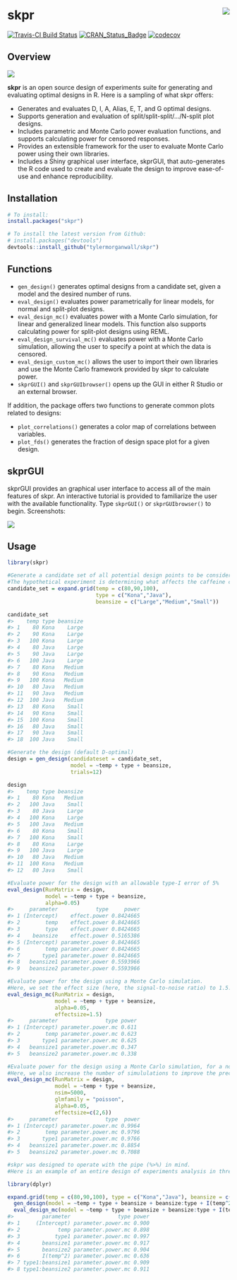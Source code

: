 
skpr <img src="man/figures/skprlogo.png" align="right" />
=========================================================

[![Travis-CI Build Status](https://travis-ci.org/tylermorganwall/skpr.svg?branch=master)](https://travis-ci.org/tylermorganwall/skpr) [![CRAN\_Status\_Badge](http://www.r-pkg.org/badges/version-ago/skpr)](http://cran.r-project.org/package=skpr) [![codecov](https://codecov.io/gh/tylermorganwall/skpr/branch/master/graph/badge.svg)](https://codecov.io/gh/tylermorganwall/skpr)

Overview
--------

<img src="man/figures/vidgui.gif"></img>

**skpr** is an open source design of experiments suite for generating and evaluating optimal designs in R. Here is a sampling of what skpr offers:

-   Generates and evaluates D, I, A, Alias, E, T, and G optimal designs.
-   Supports generation and evaluation of split/split-split/.../N-split plot designs.
-   Includes parametric and Monte Carlo power evaluation functions, and supports calculating power for censored responses.
-   Provides an extensible framework for the user to evaluate Monte Carlo power using their own libraries.
-   Includes a Shiny graphical user interface, skprGUI, that auto-generates the R code used to create and evaluate the design to improve ease-of-use and enhance reproducibility.

Installation
------------

``` r
# To install:
install.packages("skpr")

# To install the latest version from Github:
# install.packages("devtools")
devtools::install_github("tylermorganwall/skpr")
```

Functions
---------

-   `gen_design()` generates optimal designs from a candidate set, given a model and the desired number of runs.
-   `eval_design()` evaluates power parametrically for linear models, for normal and split-plot designs.
-   `eval_design_mc()` evaluates power with a Monte Carlo simulation, for linear and generalized linear models. This function also supports calculating power for split-plot designs using REML.
-   `eval_design_survival_mc()` evaluates power with a Monte Carlo simulation, allowing the user to specify a point at which the data is censored.
-   `eval_design_custom_mc()` allows the user to import their own libraries and use the Monte Carlo framework provided by skpr to calculate power.
-   `skprGUI()` and `skprGUIbrowser()` opens up the GUI in either R Studio or an external browser.

If addition, the package offers two functions to generate common plots related to designs:

-   `plot_correlations()` generates a color map of correlations between variables.
-   `plot_fds()` generates the fraction of design space plot for a given design.

skprGUI
-------

skprGUI provides an graphical user interface to access all of the main features of skpr. An interactive tutorial is provided to familiarize the user with the available functionality. Type `skprGUI()` or `skprGUIbrowser()` to begin. Screenshots:

<img src="man/figures/skprGUIcomp.png" align="center"></img>

Usage
-----

``` r
library(skpr)

#Generate a candidate set of all potential design points to be considered in the experiment
#The hypothetical experiment is determining what affects the caffeine content in coffee
candidate_set = expand.grid(temp = c(80,90,100), 
                            type = c("Kona","Java"),
                            beansize = c("Large","Medium","Small"))

candidate_set
#>    temp type beansize
#> 1    80 Kona    Large
#> 2    90 Kona    Large
#> 3   100 Kona    Large
#> 4    80 Java    Large
#> 5    90 Java    Large
#> 6   100 Java    Large
#> 7    80 Kona   Medium
#> 8    90 Kona   Medium
#> 9   100 Kona   Medium
#> 10   80 Java   Medium
#> 11   90 Java   Medium
#> 12  100 Java   Medium
#> 13   80 Kona    Small
#> 14   90 Kona    Small
#> 15  100 Kona    Small
#> 16   80 Java    Small
#> 17   90 Java    Small
#> 18  100 Java    Small

#Generate the design (default D-optimal)
design = gen_design(candidateset = candidate_set, 
                    model = ~temp + type + beansize,
                    trials=12)

design
#>    temp type beansize
#> 1    80 Kona   Medium
#> 2   100 Java    Small
#> 3    80 Java    Large
#> 4   100 Kona    Large
#> 5   100 Java   Medium
#> 6    80 Kona    Small
#> 7   100 Kona    Small
#> 8    80 Kona    Large
#> 9   100 Java    Large
#> 10   80 Java   Medium
#> 11  100 Kona   Medium
#> 12   80 Java    Small

#Evaluate power for the design with an allowable type-I error of 5%
eval_design(RunMatrix = design,
            model = ~temp + type + beansize,
            alpha=0.05)
#>     parameter            type     power
#> 1 (Intercept)    effect.power 0.8424665
#> 2        temp    effect.power 0.8424665
#> 3        type    effect.power 0.8424665
#> 4    beansize    effect.power 0.5165386
#> 5 (Intercept) parameter.power 0.8424665
#> 6        temp parameter.power 0.8424665
#> 7       type1 parameter.power 0.8424665
#> 8   beansize1 parameter.power 0.5593966
#> 9   beansize2 parameter.power 0.5593966

#Evaluate power for the design using a Monte Carlo simulation. 
#Here, we set the effect size (here, the signal-to-noise ratio) to 1.5.
eval_design_mc(RunMatrix = design,
               model = ~temp + type + beansize,
               alpha=0.05,
               effectsize=1.5)
#>     parameter               type power
#> 1 (Intercept) parameter.power.mc 0.611
#> 2        temp parameter.power.mc 0.623
#> 3       type1 parameter.power.mc 0.625
#> 4   beansize1 parameter.power.mc 0.347
#> 5   beansize2 parameter.power.mc 0.338

#Evaluate power for the design using a Monte Carlo simulation, for a non-normal response. 
#Here, we also increase the number of simululations to improve the precision of the results.
eval_design_mc(RunMatrix = design,
               model = ~temp + type + beansize,
               nsim=5000,
               glmfamily = "poisson",
               alpha=0.05,
               effectsize=c(2,6))
#>     parameter               type  power
#> 1 (Intercept) parameter.power.mc 0.9964
#> 2        temp parameter.power.mc 0.9796
#> 3       type1 parameter.power.mc 0.9766
#> 4   beansize1 parameter.power.mc 0.8854
#> 5   beansize2 parameter.power.mc 0.7088

#skpr was designed to operate with the pipe (%>%) in mind. 
#Here is an example of an entire design of experiments analysis in three lines:

library(dplyr)

expand.grid(temp = c(80,90,100), type = c("Kona","Java"), beansize = c("Large","Medium","Small")) %>%
  gen_design(model = ~temp + type + beansize + beansize:type + I(temp^2), trials=24, optimality="I") %>%
  eval_design_mc(model = ~temp + type + beansize + beansize:type + I(temp^2), alpha=0.05)
#>         parameter               type power
#> 1     (Intercept) parameter.power.mc 0.900
#> 2            temp parameter.power.mc 0.898
#> 3           type1 parameter.power.mc 0.997
#> 4       beansize1 parameter.power.mc 0.917
#> 5       beansize2 parameter.power.mc 0.904
#> 6       I(temp^2) parameter.power.mc 0.636
#> 7 type1:beansize1 parameter.power.mc 0.909
#> 8 type1:beansize2 parameter.power.mc 0.911
```
